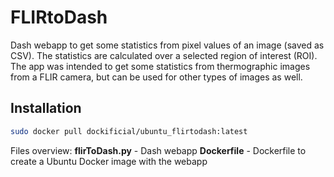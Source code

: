 # FLIRtoDash
Dash webapp to get some statistics from pixel values of an image (saved as CSV). The statistics are calculated over a selected region of interest (ROI). The app was intended to get some statistics from thermographic images from a FLIR camera, but can be used for other types of images as well.




## Installation
```bash
sudo docker pull dockificial/ubuntu_flirtodash:latest
```

Files overview:
**flirToDash.py** - Dash webapp
**Dockerfile** - Dockerfile to create a Ubuntu Docker image with the webapp


